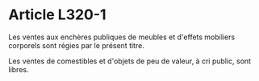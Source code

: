 # Article L320-1

Les ventes aux enchères publiques de meubles et d'effets mobiliers corporels sont régies par le présent titre.

Les ventes de comestibles et d'objets de peu de valeur, à cri public, sont libres.

